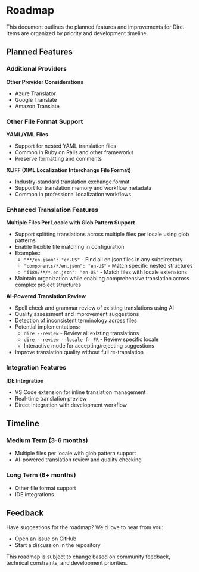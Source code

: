 # Roadmap

This document outlines the planned features and improvements for Dire. Items are organized by priority and development timeline.

## Planned Features

### Additional Providers

**Other Provider Considerations**

- Azure Translator
- Google Translate
- Amazon Translate

### Other File Format Support

**YAML/YML Files**

- Support for nested YAML translation files
- Common in Ruby on Rails and other frameworks
- Preserve formatting and comments

**XLIFF (XML Localization Interchange File Format)**

- Industry-standard translation exchange format
- Support for translation memory and workflow metadata
- Common in professional localization workflows

### Enhanced Translation Features

**Multiple Files Per Locale with Glob Pattern Support**

- Support splitting translations across multiple files per locale using glob patterns
- Enable flexible file matching in configuration
- Examples:
  - `"**/en.json": "en-US"` - Find all en.json files in any subdirectory
  - `"components/*/en.json": "en-US"` - Match specific nested structures
  - `"i18n/**/*.en.json": "en-US"` - Match files with locale extensions
- Maintain organization while enabling comprehensive translation across complex project structures

**AI-Powered Translation Review**

- Spell check and grammar review of existing translations using AI
- Quality assessment and improvement suggestions
- Detection of inconsistent terminology across files
- Potential implementations:
  - `dire --review` - Review all existing translations
  - `dire --review --locale fr-FR` - Review specific locale
  - Interactive mode for accepting/rejecting suggestions
- Improve translation quality without full re-translation

### Integration Features

**IDE Integration**

- VS Code extension for inline translation management
- Real-time translation preview
- Direct integration with development workflow

## Timeline

### Medium Term (3-6 months)

- Multiple files per locale with glob pattern support
- AI-powered translation review and quality checking

### Long Term (6+ months)

- Other file format support
- IDE integrations

## Feedback

Have suggestions for the roadmap? We'd love to hear from you:

- Open an issue on GitHub
- Start a discussion in the repository

This roadmap is subject to change based on community feedback, technical constraints, and development priorities.
